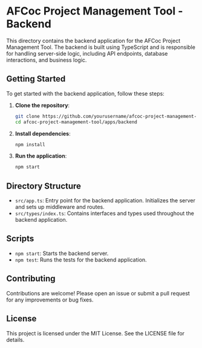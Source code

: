# AFCoc Project Management Tool - Backend

This directory contains the backend application for the AFCoc Project Management Tool. The backend is built using TypeScript and is responsible for handling server-side logic, including API endpoints, database interactions, and business logic.

## Getting Started

To get started with the backend application, follow these steps:

1. **Clone the repository**:
   ```bash
   git clone https://github.com/yourusername/afcoc-project-management-tool.git
   cd afcoc-project-management-tool/apps/backend
   ```

2. **Install dependencies**:
   ```bash
   npm install
   ```

3. **Run the application**:
   ```bash
   npm start
   ```

## Directory Structure

- `src/app.ts`: Entry point for the backend application. Initializes the server and sets up middleware and routes.
- `src/types/index.ts`: Contains interfaces and types used throughout the backend application.

## Scripts

- `npm start`: Starts the backend server.
- `npm test`: Runs the tests for the backend application.

## Contributing

Contributions are welcome! Please open an issue or submit a pull request for any improvements or bug fixes.

## License

This project is licensed under the MIT License. See the LICENSE file for details.